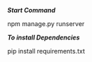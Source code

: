 ***Start Command***

npm manage.py runserver

***To install Dependencies***


pip install requirements.txt
